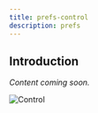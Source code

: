 ```yaml
---
title: prefs-control
description: prefs
---
```


## Introduction
 *Content coming soon.*

![Control](..\..\img\pref-control.png)

